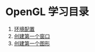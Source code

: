 # OpenGL 学习目录

1. [环境配置](/mds/Mine/Render/OpenGL/MyParticles/01_Environment_Building.md)
2. [创建第一个窗口](/mds/Mine/Render/OpenGL/MyParticles/02_FirstWindow.md)
3. [创建第一个图形](/mds/Mine/Render/OpenGL/MyParticles/03_First_Trianggle.md)